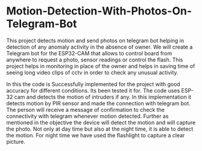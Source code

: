 # Motion-Detection-With-Photos-On-Telegram-Bot
This project detects motion and send photos on telegram bot  helping in detection of any anomaly activity in the absence of  owner. We will create a Telegram bot for the ESP32-CAM that  allows to control board from anywhere to request a photo,  sensor readings or control the flash. This project helps in  monitoring in place of the owner and helps in saving time of  seeing long video clips of cctv in order to check any unusual  activity.

In this the code is Successfully implemented for the project with good accuracy for different conditions. Its been tested it for. The code uses ESP-32 cam and detects the motion of intruders if any. 
In this implementation it detects motion by PIR sensor and made the connection with telegram bot. The person will  receive a message of confirmation to check the connectivity with telegram whenever motion detected.
Further as mentioned in the objective the device will detect the motion and will capture the photo. Not only at day time but also at the night time, it is able to detect the motion. For night time we have used the flashlight to capture a clear picture.
